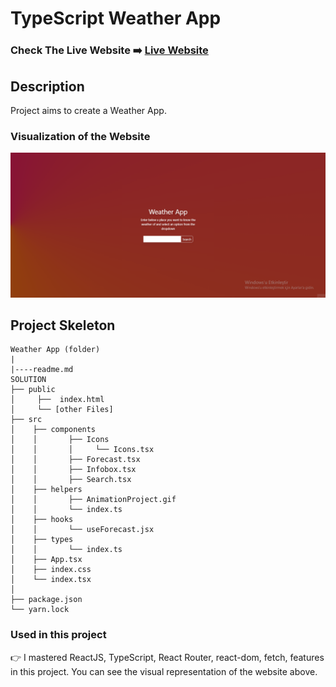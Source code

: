 # TypeScript Weather App

### Check The Live Website ➡️ [Live Website](https://sekunev-typescript-weatherapp.netlify.app/)

## Description

Project aims to create a Weather App.

### Visualization of the Website

![image](https://github.com/Sekunev/TypeScript-WeatherApp/blob/main/src/helpers/AnimationProject.gif)

## Project Skeleton

```
Weather App (folder)
|
|----readme.md
SOLUTION
├── public
│     ├──  index.html
│     └── [other Files]
├── src
│    ├── components
│    │       ├── Icons
│    │       │     └── Icons.tsx
│    │       ├── Forecast.tsx
│    │       ├── Infobox.tsx
│    │       ├── Search.tsx
│    ├── helpers
│    │       ├── AnimationProject.gif
│    │       └── index.ts
│    ├── hooks
│    │       └── useForecast.jsx
│    ├── types
│    │       └── index.ts
│    ├── App.tsx
│    ├── index.css
│    └── index.tsx
│
├── package.json
└── yarn.lock
```

### Used in this project

👉 I mastered ReactJS, TypeScript, React Router, react-dom, fetch, features in this project. You can see the visual representation of the website above.
